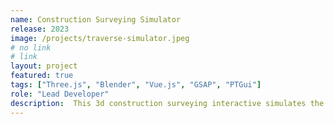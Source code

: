 ```yaml
---
name: Construction Surveying Simulator
release: 2023
image: /projects/traverse-simulator.jpeg
# no link
# link
layout: project
featured: true
tags: ["Three.js", "Blender", "Vue.js", "GSAP", "PTGui"]
role: "Lead Developer"
description:  This 3d construction surveying interactive simulates the process of creating a traverse network on OSU's McNary field. The goal of this project is to provide a virtual alternative to an in-person activity performed at the on-campus field.
---
```

